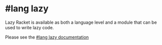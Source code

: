 # #lang lazy
Lazy Racket is available as both a language level and a module that can be used to write lazy code. 

Please see the [#lang lazy documentation](http://docs.racket-lang.org/lazy/index.html)

